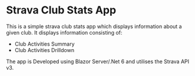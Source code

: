 # Strava Club Stats App

This is a simple strava club stats app which displays information about a given club.  It displays information consisting of:

* Club Activities Summary
* Club Activities Drilldown

The app is Developed using Blazor Server/.Net 6 and utilises the Strava API v3.
